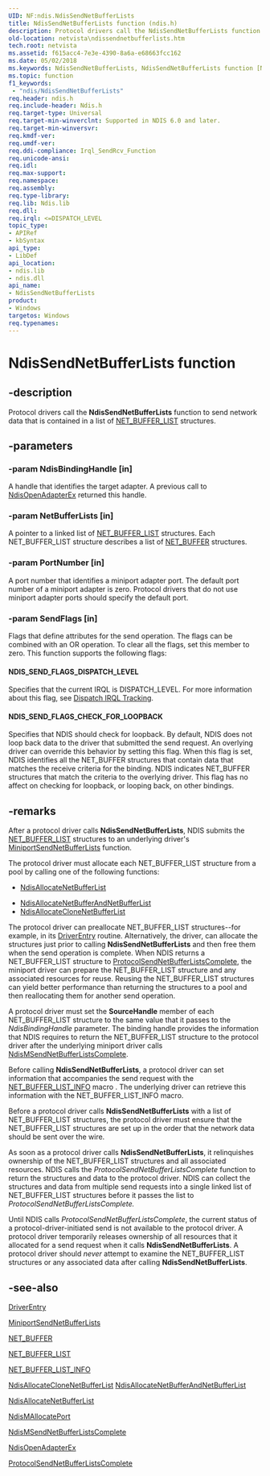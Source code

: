 ```yaml
---
UID: NF:ndis.NdisSendNetBufferLists
title: NdisSendNetBufferLists function (ndis.h)
description: Protocol drivers call the NdisSendNetBufferLists function to send network data that is contained in a list of NET_BUFFER_LIST structures.
old-location: netvista\ndissendnetbufferlists.htm
tech.root: netvista
ms.assetid: f615acc4-7e3e-4390-8a6a-e68663fcc162
ms.date: 05/02/2018
ms.keywords: NdisSendNetBufferLists, NdisSendNetBufferLists function [Network Drivers Starting with Windows Vista], ndis/NdisSendNetBufferLists, ndis_sendrcv_ref_c63c443f-ecd0-4ff3-8a60-b25cef2a5cd3.xml, netvista.ndissendnetbufferlists
ms.topic: function
f1_keywords:
 - "ndis/NdisSendNetBufferLists"
req.header: ndis.h
req.include-header: Ndis.h
req.target-type: Universal
req.target-min-winverclnt: Supported in NDIS 6.0 and later.
req.target-min-winversvr: 
req.kmdf-ver: 
req.umdf-ver: 
req.ddi-compliance: Irql_SendRcv_Function
req.unicode-ansi: 
req.idl: 
req.max-support: 
req.namespace: 
req.assembly: 
req.type-library: 
req.lib: Ndis.lib
req.dll: 
req.irql: <=DISPATCH_LEVEL
topic_type:
- APIRef
- kbSyntax
api_type:
- LibDef
api_location:
- ndis.lib
- ndis.dll
api_name:
- NdisSendNetBufferLists
product:
- Windows
targetos: Windows
req.typenames: 
---
```


# NdisSendNetBufferLists function


## -description


Protocol drivers call the 
  <b>NdisSendNetBufferLists</b> function to send network data that is contained in a list of 
  <a href="https://docs.microsoft.com/windows-hardware/drivers/ddi/ndis/ns-ndis-_net_buffer_list">NET_BUFFER_LIST</a> structures.


## -parameters




### -param NdisBindingHandle [in]

A handle that identifies the target adapter. A previous call to 
     <a href="https://docs.microsoft.com/windows-hardware/drivers/ddi/ndis/nf-ndis-ndisopenadapterex">NdisOpenAdapterEx</a> returned this
     handle.


### -param NetBufferLists [in]

A pointer to a linked list of 
     <a href="https://docs.microsoft.com/windows-hardware/drivers/ddi/ndis/ns-ndis-_net_buffer_list">NET_BUFFER_LIST</a> structures. Each
     NET_BUFFER_LIST structure describes a list of 
     <a href="https://docs.microsoft.com/windows-hardware/drivers/ddi/ndis/ns-ndis-_net_buffer">NET_BUFFER</a> structures.


### -param PortNumber [in]

A port number that identifies a miniport adapter port. The default port number of a miniport
     adapter is zero. Protocol drivers that do not use miniport adapter ports should specify the default
     port.


### -param SendFlags [in]

Flags that define attributes for the send operation. The flags can be combined with an OR
     operation. To clear all the flags, set this member to zero. This function supports the following flags:
     





#### NDIS_SEND_FLAGS_DISPATCH_LEVEL

Specifies that the current IRQL is DISPATCH_LEVEL. For more information about this flag, see 
       <a href="https://docs.microsoft.com/windows-hardware/drivers/network/dispatch-irql-tracking">Dispatch IRQL Tracking</a>.



#### NDIS_SEND_FLAGS_CHECK_FOR_LOOPBACK

Specifies that NDIS should check for loopback. By default, NDIS does not loop back data to the
       driver that submitted the send request. An overlying driver can override this behavior by setting this
       flag. When this flag is set, NDIS identifies all the NET_BUFFER structures that contain data that
       matches the receive criteria for the binding. NDIS indicates NET_BUFFER structures that match the
       criteria to the overlying driver. This flag has no affect on checking for loopback, or looping back,
       on other bindings.


## -remarks



After a protocol driver calls 
    <b>NdisSendNetBufferLists</b>, NDIS submits the 
    <a href="https://docs.microsoft.com/windows-hardware/drivers/ddi/ndis/ns-ndis-_net_buffer_list">NET_BUFFER_LIST</a> structures to an underlying
    driver's 
    <a href="https://docs.microsoft.com/windows-hardware/drivers/ddi/ndis/nc-ndis-miniport_send_net_buffer_lists">
    MiniportSendNetBufferLists</a> function.

The protocol driver must allocate each NET_BUFFER_LIST structure from a pool by calling one of the
    following functions:

<ul>
<li>

<a href="https://docs.microsoft.com/windows-hardware/drivers/ddi/ndis/nf-ndis-ndisallocatenetbufferlist">NdisAllocateNetBufferList</a>


</li>
<li>

<a href="https://docs.microsoft.com/windows-hardware/drivers/ddi/ndis/nf-ndis-ndisallocatenetbufferandnetbufferlist">
       NdisAllocateNetBufferAndNetBufferList</a>


</li>
<li>

<a href="https://docs.microsoft.com/windows-hardware/drivers/ddi/ndis/nf-ndis-ndisallocateclonenetbufferlist">
       NdisAllocateCloneNetBufferList</a>


</li>
</ul>
The protocol driver can preallocate NET_BUFFER_LIST structures--for example, in its 
    <a href="https://docs.microsoft.com/windows-hardware/drivers/storage/driverentry-of-ide-controller-minidriver">DriverEntry</a> routine. Alternatively, the driver,
    can allocate the structures just prior to calling 
    <b>NdisSendNetBufferLists</b> and then free them when the send operation is complete. When NDIS returns a
    NET_BUFFER_LIST structure to 
    <a href="https://docs.microsoft.com/windows-hardware/drivers/ddi/ndis/nc-ndis-protocol_send_net_buffer_lists_complete">
    ProtocolSendNetBufferListsComplete</a>, the miniport driver can prepare the NET_BUFFER_LIST structure
    and any associated resources for reuse. Reusing the NET_BUFFER_LIST structures can yield better
    performance than returning the structures to a pool and then reallocating them for another send
    operation.

A protocol driver must set the 
    <b>SourceHandle</b> member of each NET_BUFFER_LIST structure to the same value that it passes to the 
    <i>NdisBindingHandle</i> parameter. The binding handle provides the information that
    NDIS requires to return the NET_BUFFER_LIST structure to the protocol driver after the underlying
    miniport driver calls 
    <a href="https://docs.microsoft.com/windows-hardware/drivers/ddi/ndis/nf-ndis-ndismsendnetbufferlistscomplete">
    NdisMSendNetBufferListsComplete</a>.

Before calling 
    <b>NdisSendNetBufferLists</b>, a protocol driver can set information that accompanies the send request
    with the 
    <a href="https://docs.microsoft.com/windows-hardware/drivers/network/net-buffer-list-info">NET_BUFFER_LIST_INFO</a> macro . The
    underlying driver can retrieve this information with the NET_BUFFER_LIST_INFO macro.

Before a protocol driver calls 
    <b>NdisSendNetBufferLists</b> with a list of NET_BUFFER_LIST structures, the protocol driver must ensure
    that the NET_BUFFER_LIST structures are set up in the order that the network data should be sent over the
    wire.

As soon as a protocol driver calls 
    <b>NdisSendNetBufferLists</b>, it relinquishes ownership of the NET_BUFFER_LIST structures and all
    associated resources. NDIS calls the 
    <i>ProtocolSendNetBufferListsComplete</i> function to return the structures and data
    to the protocol driver. NDIS can collect the structures and data from multiple send requests into a
    single linked list of NET_BUFFER_LIST structures before it passes the list to 
    <i>ProtocolSendNetBufferListsComplete.</i>

Until NDIS calls 
    <i>ProtocolSendNetBufferListsComplete</i>, the current status of a
    protocol-driver-initiated send is not available to the protocol driver. A protocol driver temporarily
    releases ownership of all resources that it allocated for a send request when it calls 
    <b>NdisSendNetBufferLists</b>. A protocol driver should 
    <i>never</i> attempt to examine the NET_BUFFER_LIST structures or any associated data
    after calling 
    <b>NdisSendNetBufferLists</b>.




## -see-also




<a href="https://docs.microsoft.com/windows-hardware/drivers/storage/driverentry-of-ide-controller-minidriver">DriverEntry</a>



<a href="https://docs.microsoft.com/windows-hardware/drivers/ddi/ndis/nc-ndis-miniport_send_net_buffer_lists">MiniportSendNetBufferLists</a>



<a href="https://docs.microsoft.com/windows-hardware/drivers/ddi/ndis/ns-ndis-_net_buffer">NET_BUFFER</a>



<a href="https://docs.microsoft.com/windows-hardware/drivers/ddi/ndis/ns-ndis-_net_buffer_list">NET_BUFFER_LIST</a>



<a href="https://docs.microsoft.com/windows-hardware/drivers/network/net-buffer-list-info">NET_BUFFER_LIST_INFO</a>



<a href="https://docs.microsoft.com/windows-hardware/drivers/ddi/ndis/nf-ndis-ndisallocateclonenetbufferlist">
   NdisAllocateCloneNetBufferList</a>



<a href="https://docs.microsoft.com/windows-hardware/drivers/ddi/ndis/nf-ndis-ndisallocatenetbufferandnetbufferlist">
   NdisAllocateNetBufferAndNetBufferList</a>



<a href="https://docs.microsoft.com/windows-hardware/drivers/ddi/ndis/nf-ndis-ndisallocatenetbufferlist">NdisAllocateNetBufferList</a>



<a href="https://docs.microsoft.com/windows-hardware/drivers/ddi/ndis/nf-ndis-ndismallocateport">NdisMAllocatePort</a>



<a href="https://docs.microsoft.com/windows-hardware/drivers/ddi/ndis/nf-ndis-ndismsendnetbufferlistscomplete">
   NdisMSendNetBufferListsComplete</a>



<a href="https://docs.microsoft.com/windows-hardware/drivers/ddi/ndis/nf-ndis-ndisopenadapterex">NdisOpenAdapterEx</a>



<a href="https://docs.microsoft.com/windows-hardware/drivers/ddi/ndis/nc-ndis-protocol_send_net_buffer_lists_complete">
   ProtocolSendNetBufferListsComplete</a>
 

 


